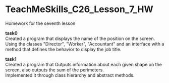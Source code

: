# TeachMeSkills_C26_Lesson_7_HW
Homework for the seventh lesson

**task0**  
Created a program that displays the name of the position on the screen.  
Using the classes "Director", "Worker", "Accountant" and an interface with a method that defines the behavior to display the job title.

**task1**  
Created a program that Outputs information about each given shape on the screen, also outputs the sum of the perimeters.  
Implemented it through class hierarchy and abstract methods.
